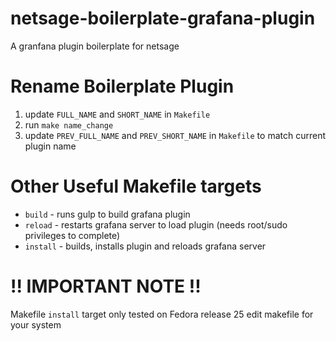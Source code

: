 # netsage-boilerplate-grafana-plugin
A granfana plugin boilerplate for netsage 

# Rename Boilerplate Plugin
1. update `FULL_NAME` and `SHORT_NAME` in `Makefile`
2. run `make name_change`
3. update `PREV_FULL_NAME` and `PREV_SHORT_NAME` in `Makefile` to match current plugin name

# Other Useful Makefile targets
- `build` - runs gulp to build grafana plugin
- `reload` - restarts grafana server to load plugin (needs root/sudo privileges to complete)
- `install` - builds, installs plugin and reloads grafana server

# !! IMPORTANT NOTE !!
Makefile `install` target only tested on Fedora release 25
edit makefile for your system


